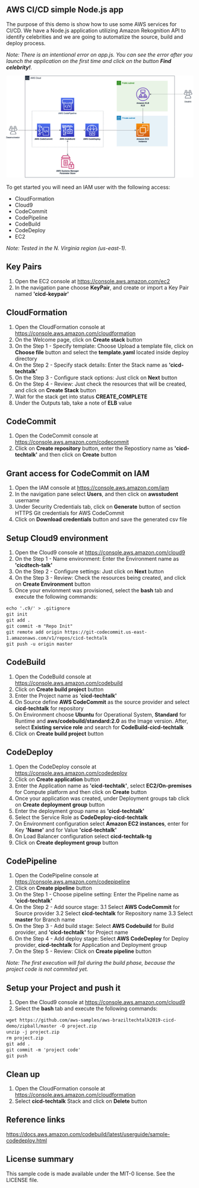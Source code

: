 ## AWS CI/CD simple Node.js app

The purpose of this demo is show how to use some AWS services for CI/CD. We have a Node.js application utilizing Amazon Rekognition API to identify celebrities and we are going to automatize the source, build and deploy process.

_Note: There is an intentional error on app.js. You can see the error after you launch the application on the first time and click on the button **Find celebrity!**._

![demo](cicd.jpg)

To get started you will need an IAM user with the following access:
- CloudFormation
- Cloud9
- CodeCommit
- CodePipeline
- CodeBuild
- CodeDeploy
- EC2  

_Note: Tested in the N. Virginia region (us-east-1)._

## Key Pairs
1. Open the EC2 console at https://console.aws.amazon.com/ec2
2. In the navigation pane choose **KeyPair**, and create or import a Key Pair named **'cicd-keypair'**
 

## CloudFormation
1. Open the CloudFormation console at https://console.aws.amazon.com/cloudformation
2. On the Welcome page, click on **Create stack** button
3. On the Step 1 - Specify template: Choose Upload a template file, click on **Choose file** button and select the **template.yaml** located inside deploy directory
4. On the Step 2 - Specify stack details: Enter the Stack name as **'cicd-techtalk'**
5. On the Step 3 - Configure stack options: Just click on **Next** button
6. On the Step 4 - Review: Just check the resources that will be created, and click on **Create Stack** button
7. Wait for the stack get into status **CREATE_COMPLETE**
8. Under the Outputs tab, take a note of **ELB** value
  

## CodeCommit
1. Open the CodeCommit console at https://console.aws.amazon.com/codecommit
2. Click on **Create repository** button, enter the Repostiory name as **'cicd-techtalk'** and then click on **Create** button


## Grant access for CodeCommit on IAM
1. Open the IAM console at https://console.aws.amazon.com/iam
2. In the navigation pane select **Users**, and then click on **awsstudent** username
3. Under Security Credentials tab, click on **Generate** button of section HTTPS Git credentials for AWS CodeCommit
4. Click on **Download credentials** button and save the generated csv file
  

## Setup Cloud9 environment
1. Open the Cloud9 console at https://console.aws.amazon.com/cloud9
2. On the Step 1 - Name environment: Enter the Environment name as **'cicdtech-talk'**
3. On the Step 2 - Configure settings: Just click on **Next** button
4. On the Step 3 - Review: Check the resources being created, and click on **Create Environment** button 
5. Once your envionment was provisioned, select the **bash** tab and execute the following commands:
```
echo '.c9/' > .gitignore
git init
git add .
git commit -m "Repo Init"
git remote add origin https://git-codecommit.us-east-1.amazonaws.com/v1/repos/cicd-techtalk
git push -u origin master
```


## CodeBuild
1. Open the CodeBuild console at https://console.aws.amazon.com/codebuild
2. Click on **Create build project** button
3. Enter the Project name as **'cicd-techtalk'**
4. On Source define **AWS CodeCommit** as the source provider and select **cicd-techtalk** for repository
5. On Environment choose **Ubuntu** for Operational System, **Standard** for Runtime and **aws/codebuild/standard:2.0** as the Image version. After, select **Existing service role** and search for **CodeBuild-cicd-techtalk**
6. Click on **Create build project** button


## CodeDeploy
1. Open the CodeDeploy console at https://console.aws.amazon.com/codedeploy
2. Click on **Create application** button
3. Enter the Application name as **'cicd-techtalk'**, select **EC2/On-premises** for Compute platform and then click on **Create** button
4. Once your application was created, under Deployment groups tab click on **Create deployment group** button
5. Enter the deployment group name as **'cicd-techtalk'**
6. Select the Service Role as **CodeDeploy-cicd-techtalk**
7. On Environment configuration select **Amazon EC2 instances**, enter for Key **'Name'** and for Value **'cicd-techtalk'**
8. On Load Balancer configuration select **cicd-techtalk-tg**
9. Click on **Create deployment group** button
   

## CodePipeline
1. Open the CodePipeline console at https://console.aws.amazon.com/codepipeline
2. Click on **Create pipeline** button
3. On the Step 1 - Choose pipeline setting: Enter the Pipeline name as **'cicd-techtalk'**
3. On the Step 2 - Add source stage:
3.1 Select **AWS CodeCommit** for Source provider
3.2 Select **cicd-techtalk** for Repository name
3.3 Select **master** for Branch name
4. On the Step 3 - Add build stage: Select **AWS Codebuild** for Build provider, and **'cicd-techtalk'** for Project name
5. On the Step 4 - Add deploy stage: Select **AWS CodeDeploy** for Deploy provider, **cicd-techtalk** for Application and Deployment group
6. On the Step 5 - Review: Click on **Create pipeline** button

_Note: The first execution will fail during the build phase, because the project code is not commited yet._


## Setup your Project and push it
1. Open the Cloud9 console at https://console.aws.amazon.com/cloud9
2. Select the **bash** tab and execute the following commands:
```
wget https://github.com/aws-samples/aws-braziltechtalk2019-cicd-demo/zipball/master -O project.zip
unzip -j project.zip
rm project.zip
git add .
git commit -m 'project code'
git push 
```

## Clean up
1. Open the CloudFormation console at https://console.aws.amazon.com/cloudformation
2. Select **cicd-techtalk** Stack and click on **Delete** button


## Reference links
https://docs.aws.amazon.com/codebuild/latest/userguide/sample-codedeploy.html


## License summary
This sample code is made available under the MIT-0 license. See the LICENSE file.